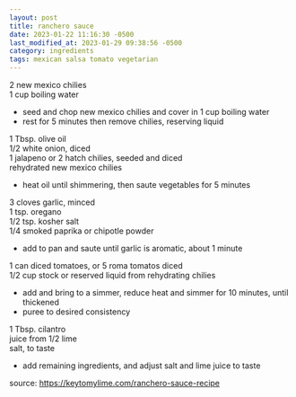 ```yaml
---
layout: post
title: ranchero sauce
date: 2023-01-22 11:16:30 -0500
last_modified_at: 2023-01-29 09:38:56 -0500
category: ingredients
tags: mexican salsa tomato vegetarian
---
```


2 new mexico chilies  
1 cup boiling water  
* seed and chop new mexico chilies and cover in 1 cup boiling water
* rest for 5 minutes then remove chilies, reserving liquid

1 Tbsp. olive oil  
1/2 white onion, diced  
1 jalapeno or 2 hatch chilies, seeded and diced  
rehydrated new mexico chilies  
* heat oil until shimmering, then saute vegetables for 5 minutes

3 cloves garlic, minced  
1 tsp. oregano  
1/2 tsp. kosher salt  
1/4 smoked paprika or chipotle powder  
* add to pan and saute until garlic is aromatic, about 1 minute

1 can diced tomatoes, or 5 roma tomatos diced  
1/2 cup stock or reserved liquid from rehydrating chilies  
* add and bring to a simmer, reduce heat and simmer for 10 minutes, until thickened
* puree to desired consistency

1 Tbsp. cilantro  
juice from 1/2 lime  
salt, to taste  
* add remaining ingredients, and adjust salt and lime juice to taste

source: <https://keytomylime.com/ranchero-sauce-recipe>

